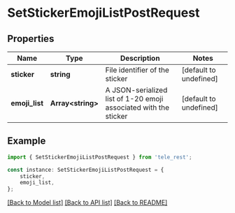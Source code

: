 # SetStickerEmojiListPostRequest


## Properties

Name | Type | Description | Notes
------------ | ------------- | ------------- | -------------
**sticker** | **string** | File identifier of the sticker | [default to undefined]
**emoji_list** | **Array&lt;string&gt;** | A JSON-serialized list of 1-20 emoji associated with the sticker | [default to undefined]

## Example

```typescript
import { SetStickerEmojiListPostRequest } from 'tele_rest';

const instance: SetStickerEmojiListPostRequest = {
    sticker,
    emoji_list,
};
```

[[Back to Model list]](../README.md#documentation-for-models) [[Back to API list]](../README.md#documentation-for-api-endpoints) [[Back to README]](../README.md)
